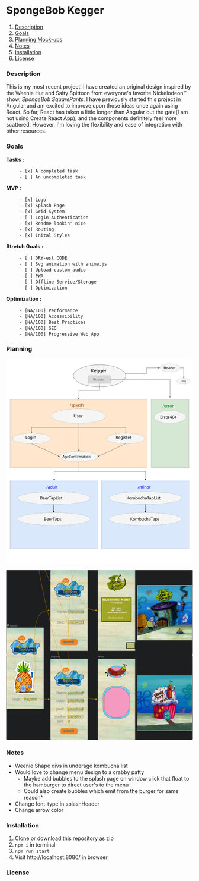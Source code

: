 # SpongeBob Kegger

1. [Description](#description)
1. [Goals](#Goals)
1. [Planning Mock-ups](#Planning)
1. [Notes](#notes)
1. [Installation](#Installation)
1. [License](#license)

### Description
This is my most recent project! I have created an original design inspired by the Weenie Hut and Salty Spittoon from everyone's favorite Nickelodeon&trade; show, *SpongeBob SquarePants*. I have previously started this project in Angular and am excited to improve upon those ideas once again using React. So far, React has taken a little longer than Angular out the gate(I am not using Create React App), and the components definitely feel more scattered. However, I'm loving the flexibility and ease of integration with other resources.

### Goals

 __Tasks :__

         - [x] A completed task
         - [ ] An uncompleted task

 __MVP :__

         - [x] Logo
         - [x] Splash Page
         - [x] Grid System
         - [ ] Login Authentication
         - [x] Readme lookin' nice
         - [x] Routing
         - [x] Inital Styles

 __Stretch Goals :__

         - [ ] DRY-est CODE
         - [ ] Svg animation with anime.js
         - [ ] Upload custom audio
         - [ ] PWA
         - [ ] Offline Service/Storage
         - [ ] Optimization

  __Optimization :__

         - [NA/100] Performance
         - [NA/100] Accessibility
         - [NA/100] Best Practices
         - [NA/100] SEO
         - [NA/100] Progressive Web App

### Planning

![](src/assets/images/ReactComponentTree.svg)

![](src/assets/images/SketchDesign.png)

### Notes

* Weenie Shape divs in underage kombucha list
* Would love to change menu design to a crabby patty
  * Maybe add bubbles to the splash page on window click that float to the hamburger to direct user's to the menu
  * Could also create bubbles which emit from the burger for same reason^
* Change font-type in splashHeader
* Change arrow color

### Installation

1. Clone or download this repository as zip
2. `npm i` in terminal
3. `npm run start`
4. Visit http://localhost:8080/ in browser


### License
